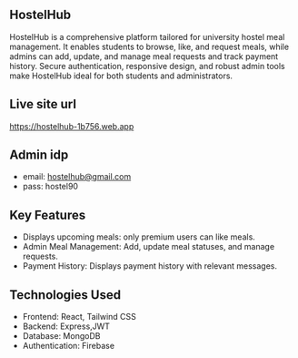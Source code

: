 

## HostelHub
HostelHub is a comprehensive platform tailored for university hostel meal management. It enables students to browse, like, and request meals, while admins can add, update, and manage meal requests and track payment history. Secure authentication, responsive design, and robust admin tools make HostelHub ideal for both students and administrators.

## Live site url
https://hostelhub-1b756.web.app





## Admin idp
- email: hostelhub@gmail.com
- pass: hostel90

## Key Features

 - Displays upcoming meals: only premium users can like meals.
 - Admin Meal Management: Add, update meal statuses, and manage requests.
 - Payment History: Displays payment history with relevant messages.

## Technologies Used

- Frontend: React, Tailwind CSS
- Backend: Express,JWT
- Database: MongoDB
- Authentication: Firebase





